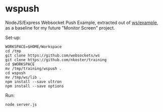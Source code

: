 # wspush

NodeJS/Express Websocket Push Example, extracted out of [ws/example](https://github.com/websockets/ws/tree/master/examples/serverstats), as a baseline for my future "Monitor Screen" project.

Set-up:

    WORKSPACE=$HOME/Workspace
    cd /tmp
    git clone https://github.com/websockets/ws
    git clone https://github.com/nkoster/training
    cd $WORKSPACE
    mv /tmp/training/wspush .
    cd wspush
    mv /tmp/ws/lib .
    npm install --save ultron
    npm install --save options

Run:

    node server.js

